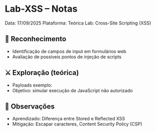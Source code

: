 # Lab-XSS – Notas
Data: 17/09/2025
Plataforma: Teórica
Lab: Cross-Site Scripting (XSS)

## 🔎 Reconhecimento
- Identificação de campos de input em formulários web
- Avaliação de possíveis pontos de injeção de scripts

## ⚔️ Exploração (teórica)
- Payloads exemplo: <script>alert(1)</script>
- Objetivo: simular execução de JavaScript não autorizado

## 📝 Observações
- Aprendizado: Diferença entre Stored e Reflected XSS
- Mitigação: Escapar caracteres, Content Security Policy (CSP)
